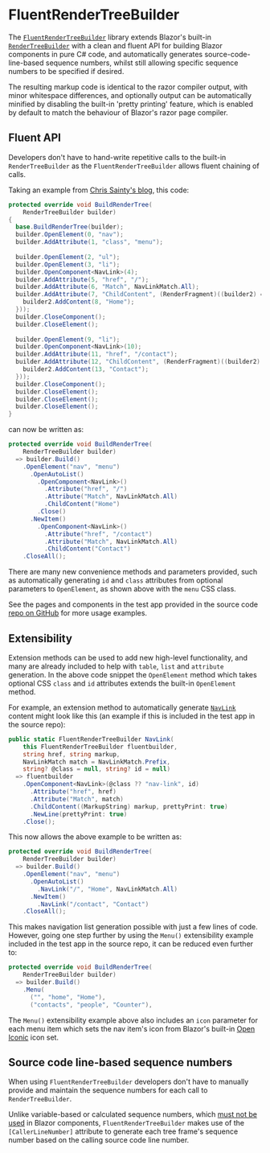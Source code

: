 # FluentRenderTreeBuilder

The [`FluentRenderTreeBuilder`](https://github.com/Fuzzy-Work/FluentRenderTreeBuilder) library extends Blazor's built-in [`RenderTreeBuilder`](https://docs.microsoft.com/dotnet/api/microsoft.aspnetcore.components.rendering.rendertreebuilder) with a clean and fluent API for building Blazor components in pure C# code, and automatically generates source-code-line-based sequence numbers, whilst still allowing specific sequence numbers to be specified if desired.

The resulting markup code is identical to the razor compiler output, with minor whitespace differences, and optionally output can be automatically minified by disabling the built-in 'pretty printing' feature, which is enabled by default to match the behaviour of Blazor's razor page compiler.

## Fluent API

Developers don't have to hand-write repetitive calls to the built-in `RenderTreeBuilder` as the `FluentRenderTreeBuilder` allows fluent chaining of calls.
 
Taking an example from [Chris Sainty's blog](https://chrissainty.com/building-components-via-rendertreebuilder/), this code:

```csharp
protected override void BuildRenderTree(
    RenderTreeBuilder builder)
{
  base.BuildRenderTree(builder);
  builder.OpenElement(0, "nav");
  builder.AddAttribute(1, "class", "menu");
  
  builder.OpenElement(2, "ul");
  builder.OpenElement(3, "li");
  builder.OpenComponent<NavLink>(4);
  builder.AddAttribute(5, "href", "/");
  builder.AddAttribute(6, "Match", NavLinkMatch.All);
  builder.AddAttribute(7, "ChildContent", (RenderFragment)((builder2) => {
    builder2.AddContent(8, "Home");
  }));
  builder.CloseComponent();
  builder.CloseElement();
  
  builder.OpenElement(9, "li");
  builder.OpenComponent<NavLink>(10);
  builder.AddAttribute(11, "href", "/contact");
  builder.AddAttribute(12, "ChildContent", (RenderFragment)((builder2) => {
    builder2.AddContent(13, "Contact");
  }));
  builder.CloseComponent();
  builder.CloseElement();
  builder.CloseElement();
  builder.CloseElement();
}
```

can now be written as:

```csharp
protected override void BuildRenderTree(
    RenderTreeBuilder builder)
  => builder.Build()
    .OpenElement("nav", "menu")
      .OpenAutoList()
        .OpenComponent<NavLink>()
          .Attribute("href", "/")
          .Attribute("Match", NavLinkMatch.All)
          .ChildContent("Home")
        .Close()
      .NewItem()
        .OpenComponent<NavLink>()
          .Attribute("href", "/contact")
          .Attribute("Match", NavLinkMatch.All)
          .ChildContent("Contact")
    .CloseAll();
```

There are many new convenience methods and parameters provided, such as automatically generating `id` and `class` attributes from optional parameters to `OpenElement`, as shown above with the `menu` CSS class.

See the pages and components in the test app provided in the source code [repo on GitHub](https://github.com/Fuzzy-Work/FluentRenderTreeBuilder) for more usage examples.

## Extensibility

Extension methods can be used to add new high-level functionality, and many are already included to help with `table`, `list` and `attribute` generation. In the above code snippet the `OpenElement` method which takes optional CSS `class` and `id` attributes extends the built-in `OpenElement` method.

For example, an extension method to automatically generate [`NavLink`](https://docs.microsoft.com/en-us/aspnet/core/blazor/fundamentals/routing?view=aspnetcore-3.1#navlink-component) content might look like this (an example if this is included in the test app in the source repo):

```csharp
public static FluentRenderTreeBuilder NavLink(
    this FluentRenderTreeBuilder fluentbuilder,
    string href, string markup,
    NavLinkMatch match = NavLinkMatch.Prefix,
    string? @class = null, string? id = null)
  => fluentbuilder
    .OpenComponent<NavLink>(@class ?? "nav-link", id)
      .Attribute("href", href)
      .Attribute("Match", match)
      .ChildContent((MarkupString) markup, prettyPrint: true)
      .NewLine(prettyPrint: true)
    .Close();
```

This now allows the above example to be written as:

```csharp
protected override void BuildRenderTree(
    RenderTreeBuilder builder)
  => builder.Build()
    .OpenElement("nav", "menu")
      .OpenAutoList()
        .NavLink("/", "Home", NavLinkMatch.All)
      .NewItem()
        .NavLink("/contact", "Contact")
    .CloseAll();
```

This makes navigation list generation possible with just a few lines of code. However, going one step further by using the `Menu()` extensibility example included in the test app in the source repo, it can be reduced even further to:

```csharp
protected override void BuildRenderTree(
    RenderTreeBuilder builder)
  => builder.Build()
    .Menu(
      ("", "home", "Home"),
      ("contacts", "people", "Counter"),
```
 
The `Menu()` extensibility example above also includes an `icon` parameter for each menu item which sets the nav item's icon from Blazor's built-in [Open Iconic](https://useiconic.com/open) icon set.

## Source code line-based sequence numbers

When using `FluentRenderTreeBuilder` developers don't have to manually provide and maintain the sequence numbers for each call to `RenderTreeBuilder`.
 
Unlike variable-based or calculated sequence numbers, which [must not be used](https://docs.microsoft.com/aspnet/core/blazor/advanced-scenarios#sequence-numbers-relate-to-code-line-numbers-and-not-execution-order) in Blazor components, `FluentRenderTreeBuilder` makes use of the `[CallerLineNumber]` attribute to generate each tree frame's sequence number based on the calling source code line number.
